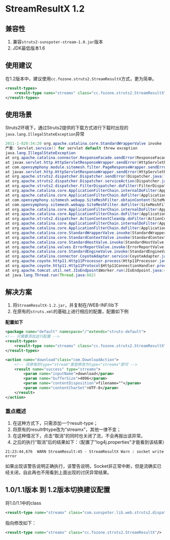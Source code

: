 # StreamResultX 1.2
## 兼容性

1. 兼容`struts2-sunspoter-stream-1.0.jar`版本
2. JDK最低版本1.6

## 使用建议

在1.2版本中，建议使用`cc.fozone.struts2.StreamResultX`方式，更为简单。

```Xml
<result-types>  
    <result-type name="streamx" class="cc.fozone.struts2.StreamResultX"/>  
</result-types>  
```
 
## 使用场景
Struts2环境下，通过Struts2提供的下载方式进行下载时出现的`java.lang.IllegalStateException`异常

```Java
2011-1-820:34:20 org.apache.catalina.core.StandardWrapperValve invoke  
严重: Servlet.service() for servlet default threw exception  
java.lang.IllegalStateException  
at org.apache.catalina.connector.ResponseFacade.sendError(ResponseFacade.java:407)  
at javax.servlet.http.HttpServletResponseWrapper.sendError(HttpServletResponseWrapper.java:108)  
at com.opensymphony.module.sitemesh.filter.PageResponseWrapper.sendError(PageResponseWrapper.java:176)  
at javax.servlet.http.HttpServletResponseWrapper.sendError(HttpServletResponseWrapper.java:108)  
at org.apache.struts2.dispatcher.Dispatcher.sendError(Dispatcher.java:770)  
at org.apache.struts2.dispatcher.Dispatcher.serviceAction(Dispatcher.java:505)  
at org.apache.struts2.dispatcher.FilterDispatcher.doFilter(FilterDispatcher.java:395)  
at org.apache.catalina.core.ApplicationFilterChain.internalDoFilter(ApplicationFilterChain.java:235)  
at org.apache.catalina.core.ApplicationFilterChain.doFilter(ApplicationFilterChain.java:206)  
at com.opensymphony.sitemesh.webapp.SiteMeshFilter.obtainContent(SiteMeshFilter.java:129)  
at com.opensymphony.sitemesh.webapp.SiteMeshFilter.doFilter(SiteMeshFilter.java:77)  
at org.apache.catalina.core.ApplicationFilterChain.internalDoFilter(ApplicationFilterChain.java:235)  
at org.apache.catalina.core.ApplicationFilterChain.doFilter(ApplicationFilterChain.java:206)  
at org.apache.struts2.dispatcher.ActionContextCleanUp.doFilter(ActionContextCleanUp.java:102)  
at org.apache.catalina.core.ApplicationFilterChain.internalDoFilter(ApplicationFilterChain.java:235)  
at org.apache.catalina.core.ApplicationFilterChain.doFilter(ApplicationFilterChain.java:206)  
at org.apache.catalina.core.StandardWrapperValve.invoke(StandardWrapperValve.java:233)  
at org.apache.catalina.core.StandardContextValve.invoke(StandardContextValve.java:191)  
at org.apache.catalina.core.StandardHostValve.invoke(StandardHostValve.java:127)  
at org.apache.catalina.valves.ErrorReportValve.invoke(ErrorReportValve.java:102)  
at org.apache.catalina.core.StandardEngineValve.invoke(StandardEngineValve.java:109)  
at org.apache.catalina.connector.CoyoteAdapter.service(CoyoteAdapter.java:298)  
at org.apache.coyote.http11.Http11Processor.process(Http11Processor.java:852)  
at org.apache.coyote.http11.Http11Protocol$Http11ConnectionHandler.process(Http11Protocol.java:588)  
at org.apache.tomcat.util.net.JIoEndpoint$Worker.run(JIoEndpoint.java:489)  
at java.lang.Thread.run(Thread.java:662)  
```

## 解决方案
1. 将`StreamResultX-1.2.jar`，并复制在/WEB-INF/lib下
2. 在原有的`struts.xml`的基础上进行相应的配置，配置如下例

**配置如下**

```Xml
<package name="default" namespace="/"extends="struts-default">  
<!-- 只需要添加这行配置 -->  
<result-types>  
    <result-type name="streamx" class="cc.fozone.struts2.StreamResultX"/>  
</result-types>  

<action name="download"class="com.DownloadAction">  
    <!-- 将原有的type="stream"类型修改为type="streamx"即可 -->               
    <result name="success" type="streamx">  
        <param name="inputName">download</param>  
        <param name="bufferSize">4096</param>  
        <param name="contentDisposition">filename=""</param>  
        <param name="contentCharSet">UTF-8</param>  
    </result>  
</action>
```  

### 重点概述
1. 在这种方式下，只需添加一个result-type；
2. 将原有的result中type改为“streamx”，其他一律不变；
3. 在这种情况下，点击“取消”的同时也关闭了流，不会再报出该异常。
4. 之后的执行“取消”后的结果如下：（配置了"log4j.properties"才能看到该结果）

`21:23:44,676  WARN StreamResult:45 - StreamResultX Warn : socket write error`

如果出现该警告说明正确执行，该警告说明，Socket非正常中断，但是流确实已经关闭，自此再也不用看到上面出现的讨厌异常结果。

## 1.0/1.1版本 到 1.2版本切换建议配置

将1.0/1.1中的class

```Xml
<result-type name="streamx" class="com.sunspoter.lib.web.struts2.dispatcher.StreamResultX"/>
```

指向修改如下：

```Xml
<result-type name="streamx" class="cc.fozone.struts2.StreamResultX"/>
```